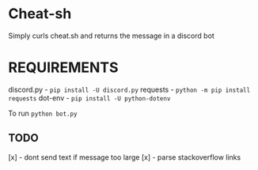 # Cheat-sh
Simply curls cheat.sh and returns the message in a discord bot

# REQUIREMENTS
discord.py - `pip install -U discord.py`
requests - `python -m pip install requests`
dot-env - `pip install -U python-dotenv`

To run
`python bot.py`

## TODO
[x] - dont send text if message too large
[x] - parse stackoverflow links
